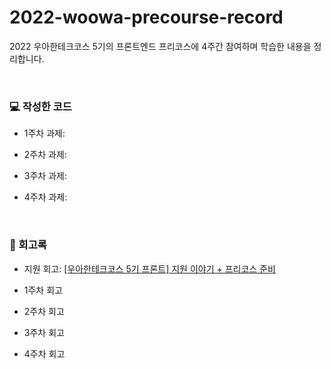# 2022-woowa-precourse-record
2022 우아한테크코스 5기의 프론트엔드 프리코스에 4주간 참여하며 학습한 내용을 정리합니다.

<br>

### 💻 작성한 코드
- 1주차 과제: 

- 2주차 과제: 

- 3주차 과제:

- 4주차 과제:

<br>

### 📜 회고록
- 지원 회고: <a href='https://velog.io/@hamham/%EC%9A%B0%EC%95%84%ED%95%9C%ED%85%8C%ED%81%AC%EC%BD%94%EC%8A%A4-5%EA%B8%B0-%ED%94%84%EB%A1%A0%ED%8A%B8-%EC%A7%80%EC%9B%90-%EC%9D%B4%EC%95%BC%EA%B8%B0-%ED%94%84%EB%A6%AC%EC%BD%94%EC%8A%A4-%EC%A4%80%EB%B9%84'>[우아한테크코스 5기 프론트] 지원 이야기 + 프리코스 준비</a>

- 1주차 회고

- 2주차 회고

- 3주차 회고

- 4주차 회고